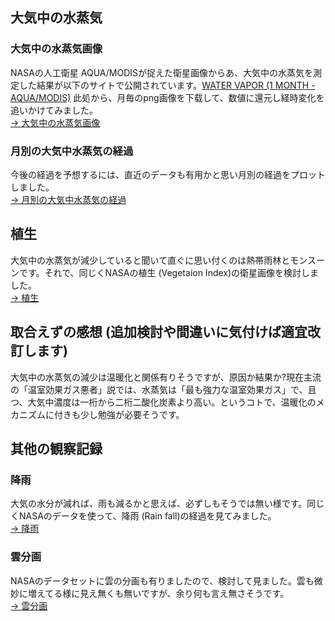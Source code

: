 ## 大気中の水蒸気

### 大気中の水蒸気画像
NASAの人工衛星 AQUA/MODISが捉えた衛星画像からあ、大気中の水蒸気を測定した結果が以下のサイトで公開されています。[WATER VAPOR (1 MONTH - AQUA/MODIS)](https://neo.gsfc.nasa.gov/view.php?datasetId=MYDAL2_M_SKY_WV) 此処から、月毎のpng画像を下载して、数値に還元し経時変化を追いかけてみました。  
[-> 大気中の水蒸気画像](WaterVapor.md)

### 月別の大気中水蒸気の経過
今後の経過を予想するには、直近のデータも有用かと思い月別の経過をプロットしました。  
[-> 月別の大気中水蒸気の経過](https://mujina774.github.io/monthly/monthlyFIgures.html)

## 植生
大気中の水蒸気が減少していると聞いて直ぐに思い付くのは熱帯雨林とモンスーンです。それで、同じくNASAの植生 (Vegetaion Index)の衛星画像を検討しました。  
[-> 植生](https://mujina774.github.io/Vegetation.html)

## 取合えずの感想 (追加検討や間違いに気付けば適宜改訂します)
大気中の水蒸気の減少は温暖化と関係有りそうですが、原因か結果か?現在主流の「温室効果ガス悪者」説では、水蒸気は「最も強力な温室効果ガス」で、且つ、大気中濃度は一桁から二桁二酸化炭素より高い。というコトで、温暖化のメカニズムに付きも少し勉強が必要そうです。

## 其他の観察記録

### 降雨
大気の水分が減れば、雨も減るかと思えば、必ずしもそうでは無い様です。同じくNASAのデータを使って、降雨 (Rain fall)の経過を見てみました。  
[-> 降雨](https://mujina774.github.io/RainFall.html)

### 雲分画
NASAのデータセットに雲の分画も有りましたので、検討して見ました。雲も微妙に増えてる様に見え無くも無いですが、余り何も言え無さそうです。  
[-> 雲分画](https://mujina774.github.io/CloudFraction.html)
